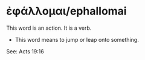 # ἐφάλλομαι/ephallomai
This word is an action. It is a verb.

* This word means to jump or leap onto something.

See: Acts 19:16
